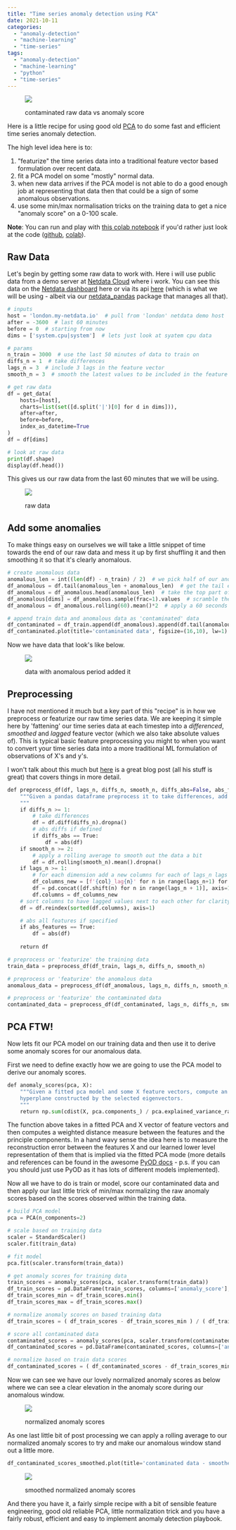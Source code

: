 ```yaml
---
title: "Time series anomaly detection using PCA"
date: 2021-10-11
categories: 
  - "anomaly-detection"
  - "machine-learning"
  - "time-series"
tags: 
  - "anomaly-detection"
  - "machine-learning"
  - "python"
  - "time-series"
---
```


<figure>

![](images/image-4.png)

<figcaption>

contaminated raw data vs anomaly score

</figcaption>

</figure>

Here is a little recipe for using good old [PCA](https://en.wikipedia.org/wiki/Principal_component_analysis) to do some fast and efficient time series anomaly detection.

The high level idea here is to:

1. "featurize" the time series data into a traditional feature vector based formulation over recent data.
2. fit a PCA model on some "mostly" normal data.
3. when new data arrives if the PCA model is not able to do a good enough job at representing that data then that could be a sign of some anomalous observations.
4. use some min/max normalisation tricks on the training data to get a nice "anomaly score" on a 0-100 scale.

**Note**: You can run and play with [this colab notebook](https://github.com/andrewm4894/colabs/blob/master/time_series_anomaly_detection_with_pca.ipynb) if you'd rather just look at the code ([github](https://github.com/andrewm4894/colabs/blob/master/time_series_anomaly_detection_with_pca.ipynb), [colab](https://colab.research.google.com/drive/1kp7a-FANlwHrAwT2F7IIt7Af-gnDYJ3b?usp=sharing)).

## Raw Data

Let's begin by getting some raw data to work with. Here i will use public data from a demo server at [Netdata Cloud](https://www.netdata.cloud/) where i work. You can see this data on the [Netdata dashboard](http://london.my-netdata.io/) here or via its api [here](https://london.my-netdata.io/api/v1/data?chart=system.cpu&after=-3600&before=0) (which is what we will be using - albeit via our [netdata\_pandas](https://github.com/netdata/netdata-pandas) package that manages all that).

```python
# inputs 
host = 'london.my-netdata.io'  # pull from 'london' netdata demo host
after = -3600  # last 60 minutes
before = 0  # starting from now
dims = ['system.cpu|system']  # lets just look at syatem cpu data

# params
n_train = 3000  # use the last 50 minutes of data to train on
diffs_n = 1  # take differences
lags_n = 3  # include 3 lags in the feature vector
smooth_n = 3  # smooth the latest values to be included in the feature vector

# get raw data
df = get_data(
    hosts=[host], 
    charts=list(set([d.split('|')[0] for d in dims])), 
    after=after, 
    before=before, 
    index_as_datetime=True
)
df = df[dims]

# look at raw data
print(df.shape)
display(df.head())
```

This gives us our raw data from the last 60 minutes that we will be using.

<figure>

![](images/image.png)

<figcaption>

raw data

</figcaption>

</figure>

## Add some anomalies

To make things easy on ourselves we will take a little snippet of time towards the end of our raw data and mess it up by first shuffling it and then smoothing it so that it's clearly anomalous.

```python
# create anomalous data
anomalous_len = int((len(df) - n_train) / 2)  # we pick half of our anomalous window to mess up
df_anomalous = df.tail(anomalous_len + anomalous_len)  # get the tail end of our raw data
df_anomalous = df_anomalous.head(anomalous_len)  # take the top part of it we want to mess with
df_anomalous[dims] = df_anomalous.sample(frac=1).values  # scramble the data
df_anomalous = df_anomalous.rolling(60).mean()*2  # apply a 60 seconds rolling avg to smooth it so that it looks much different

# append train data and anomalous data as 'contaminated' data
df_contaminated = df_train.append(df_anomalous).append(df.tail(anomalous_len)).interpolate(method='linear')
df_contaminated.plot(title='contaminated data', figsize=(16,10), lw=1)
```

Now we have data that look's like below.

<figure>

![](images/image-1.png)

<figcaption>

data with anomalous period added it

</figcaption>

</figure>

## Preprocessing

I have not mentioned it much but a key part of this "recipe" is in how we preprocess or featurize our raw time series data. We are keeping it simple here by 'fattening' our time series data at each timestep into a _differenced_, _smoothed_ and _lagged_ feature vector (which we also take absolute values of). This is typical basic feature preprocessing you might to when you want to convert your time series data into a more traditional ML formulation of observations of X's and y's.

I won't talk about this much but [here](https://machinelearningmastery.com/convert-time-series-supervised-learning-problem-python/) is a great blog post (all his stuff is great) that covers things in more detail.

```python
def preprocess_df(df, lags_n, diffs_n, smooth_n, diffs_abs=False, abs_features=True):
    """Given a pandas dataframe preprocess it to take differences, add smoothing, and lags as specified. 
    """
    if diffs_n >= 1:
        # take differences
        df = df.diff(diffs_n).dropna()
        # abs diffs if defined
        if diffs_abs == True:
            df = abs(df)
    if smooth_n >= 2:
        # apply a rolling average to smooth out the data a bit
        df = df.rolling(smooth_n).mean().dropna()
    if lags_n >= 1:
        # for each dimension add a new columns for each of lags_n lags of the differenced and smoothed values for that dimension
        df_columns_new = [f'{col}_lag{n}' for n in range(lags_n+1) for col in df.columns]
        df = pd.concat([df.shift(n) for n in range(lags_n + 1)], axis=1).dropna()
        df.columns = df_columns_new
    # sort columns to have lagged values next to each other for clarity when looking at the feature vectors
    df = df.reindex(sorted(df.columns), axis=1)

    # abs all features if specified
    if abs_features == True:
        df = abs(df)
    
    return df

# preprocess or 'featurize' the training data
train_data = preprocess_df(df_train, lags_n, diffs_n, smooth_n)

# preprocess or 'featurize' the anomalous data
anomalous_data = preprocess_df(df_anomalous, lags_n, diffs_n, smooth_n)

# preprocess or 'featurize' the contaminated data
contaminated_data = preprocess_df(df_contaminated, lags_n, diffs_n, smooth_n)
```

## PCA FTW!

Now lets fit our PCA model on our training data and then use it to derive some anomaly scores for our anomalous data.

First we need to define exactly how we are going to use the PCA model to derive our anomaly scores.

```python
def anomaly_scores(pca, X):
    """Given a fitted pca model and some X feature vectors, compute an anomaly score as the sum of weighted euclidean distance between each sample to the
    hyperplane constructed by the selected eigenvectors. 
    """
    return np.sum(cdist(X, pca.components_) / pca.explained_variance_ratio_, axis=1).ravel()
```

The function above takes in a fitted PCA and X vector of feature vectors and then computes a weighted distance measure between the features and the principle components. In a hand wavy sense the idea here is to measure the reconstruction error between the features X and our learned lower level representation of them that is implied via the fitted PCA mode (more details and references can be found in the awesome [PyOD docs](https://pyod.readthedocs.io/en/latest/_modules/pyod/models/pca.html) - p.s. if you can you should just use PyOD as it has lots of different models implemented).

Now all we have to do is train or model, score our contaminated data and then apply our last little trick of min/max normalizing the raw anomaly scores based on the scores observed within the training data.

```python
# build PCA model
pca = PCA(n_components=2)

# scale based on training data
scaler = StandardScaler()
scaler.fit(train_data)

# fit model
pca.fit(scaler.transform(train_data))

# get anomaly scores for training data
train_scores = anomaly_scores(pca, scaler.transform(train_data))
df_train_scores = pd.DataFrame(train_scores, columns=['anomaly_score'], index=train_data.index)
df_train_scores_min = df_train_scores.min()
df_train_scores_max = df_train_scores.max()

# normalize anomaly scores on based training data
df_train_scores = ( df_train_scores - df_train_scores_min ) / ( df_train_scores_max - df_train_scores_min )

# score all contaminated data
contaminated_scores = anomaly_scores(pca, scaler.transform(contaminated_data))
df_contaminated_scores = pd.DataFrame(contaminated_scores, columns=['anomaly_score'], index=contaminated_data.index)

# normalize based on train data scores
df_contaminated_scores = ( df_contaminated_scores - df_train_scores_min ) / ( df_train_scores_max - df_train_scores_min )
```

Now we can see we have our lovely normalized anomaly scores as below where we can see a clear elevation in the anomaly score during our anomalous window.

<figure>

![](images/image-2.png)

<figcaption>

normalized anomaly scores

</figcaption>

</figure>

As one last little bit of post processing we can apply a rolling average to our normalized anomaly scores to try and make our anomalous window stand out a little more.

```python
df_contaminated_scores_smoothed.plot(title='contaminated data - smoothed anomaly score', figsize=(16,10), lw=1)
```

<figure>

![](images/image-3.png)

<figcaption>

smoothed normalized anomaly scores

</figcaption>

</figure>

And there you have it, a fairly simple recipe with a bit of sensible feature engineering, good old reliable PCA, little normalization trick and you have a fairly robust, efficient and easy to implement anomaly detection playbook.
